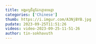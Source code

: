 ```yaml
---
title: អង្គរក្ស​ចិត្ត​ដែក​គ្មាន​មេត្តា
categories: ['Chinese']
thumb: https://i.imgur.com/A3NjBYB.jpg
pudate: 2023-09-25T11:51:26
videos: video-2023-09-25-11-51-26
author: tin-sokhavuth
---
```

